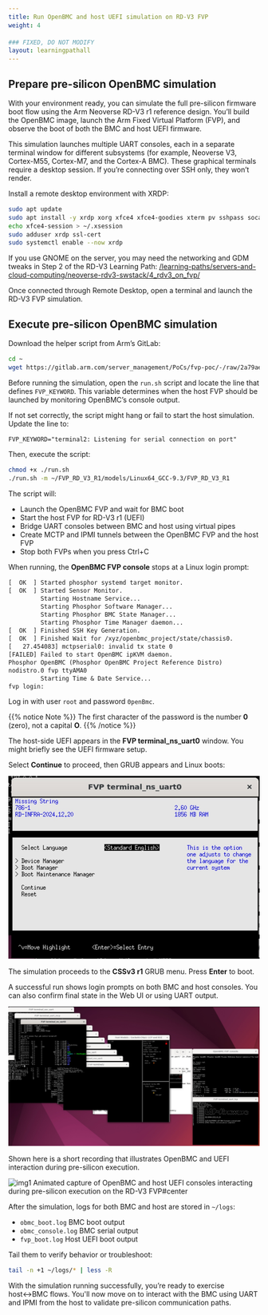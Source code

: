 ```yaml
---
title: Run OpenBMC and host UEFI simulation on RD-V3 FVP
weight: 4

### FIXED, DO NOT MODIFY
layout: learningpathall
---
```


## Prepare pre-silicon OpenBMC simulation

With your environment ready, you can simulate the full pre-silicon firmware boot flow using the Arm Neoverse RD-V3 r1 reference design. You’ll build the OpenBMC image, launch the Arm Fixed Virtual Platform (FVP), and observe the boot of both the BMC and host UEFI firmware.

This simulation launches multiple UART consoles, each in a separate terminal window for different subsystems (for example, Neoverse V3, Cortex-M55, Cortex-M7, and the Cortex-A BMC). These graphical terminals require a desktop session. If you’re connecting over SSH only, they won’t render.

Install a remote desktop environment with XRDP:

```bash
sudo apt update
sudo apt install -y xrdp xorg xfce4 xfce4-goodies xterm pv sshpass socat
echo xfce4-session > ~/.xsession
sudo adduser xrdp ssl-cert
sudo systemctl enable --now xrdp
```

If you use GNOME on the server, you may need the networking and GDM tweaks in Step 2 of the RD-V3 Learning Path: [/learning-paths/servers-and-cloud-computing/neoverse-rdv3-swstack/4_rdv3_on_fvp/](/learning-paths/servers-and-cloud-computing/neoverse-rdv3-swstack/4_rdv3_on_fvp/)

Once connected through Remote Desktop, open a terminal and launch the RD-V3 FVP simulation.

## Execute pre-silicon OpenBMC simulation

Download the helper script from Arm’s GitLab:

```bash
cd ~
wget https://gitlab.arm.com/server_management/PoCs/fvp-poc/-/raw/2a79ae93560969a3b802dfb3d7d89f9fd9dee5a6/run.sh
```

Before running the simulation, open the `run.sh` script and locate the line that defines `FVP_KEYWORD`.
This variable determines when the host FVP should be launched by monitoring OpenBMC’s console output.

If not set correctly, the script might hang or fail to start the host simulation.
Update the line to:

```output
FVP_KEYWORD="terminal2: Listening for serial connection on port"
```

Then, execute the script:

```bash
chmod +x ./run.sh
./run.sh -m ~/FVP_RD_V3_R1/models/Linux64_GCC-9.3/FVP_RD_V3_R1
```

The script will:

- Launch the OpenBMC FVP and wait for BMC boot
- Start the host FVP for RD-V3 r1 (UEFI)
- Bridge UART consoles between BMC and host using virtual pipes
- Create MCTP and IPMI tunnels between the OpenBMC FVP and the host FVP
- Stop both FVPs when you press Ctrl+C

When running, the **OpenBMC FVP console** stops at a Linux login prompt:

```output
[  OK  ] Started phosphor systemd target monitor.
[  OK  ] Started Sensor Monitor.
         Starting Hostname Service...
         Starting Phosphor Software Manager...
         Starting Phosphor BMC State Manager...
         Starting Phosphor Time Manager daemon...
[  OK  ] Finished SSH Key Generation.
[  OK  ] Finished Wait for /xyz/openbmc_project/state/chassis0.
[   27.454083] mctpserial0: invalid tx state 0
[FAILED] Failed to start OpenBMC ipKVM daemon.
Phosphor OpenBMC (Phosphor OpenBMC Project Reference Distro) nodistro.0 fvp ttyAMA0
         Starting Time & Date Service...
fvp login:
```

Log in with user `root` and password `0penBmc`.

{{% notice Note %}}
The first character of the password is the number **0** (zero), not a capital **O**.
{{% /notice %}}

The host-side UEFI appears in the **FVP terminal_ns_uart0** window. You might briefly see the UEFI firmware setup. 

Select **Continue** to proceed, then GRUB appears and Linux boots:

![img2 UEFI firmware setup menu in the FVP `terminal_ns_uart0` console before GRUB boots (OpenBMC/UEFI on RD-V3 FVP)#center](openbmc_hostuefi.jpg "UEFI firmware setup menu before GRUB boots")

The simulation proceeds to the **CSSv3 r1** GRUB menu. Press **Enter** to boot.

A successful run shows login prompts on both BMC and host consoles. You can also confirm final state in the Web UI or using UART output.

![img2 BMC and host consoles each showing a login prompt after a successful OpenBMC + host UEFI simulation on RD-V3 FVP#center](openbmc_cssv3_sim.jpg "Simulation success with BMC and host consoles")


Shown here is a short recording that illustrates OpenBMC and UEFI interaction during pre-silicon execution.

![img1 Animated capture of OpenBMC and host UEFI consoles interacting during pre-silicon execution on the RD-V3 FVP#center](openbmc_cssv3_running.gif "OpenBMC and UEFI consoles interacting during pre-silicon execution")


After the simulation, logs for both BMC and host are stored in `~/logs`:

- `obmc_boot.log`  BMC boot output
- `obmc_console.log`  BMC serial output
- `fvp_boot.log`  Host UEFI boot output

Tail them to verify behavior or troubleshoot:

```bash
tail -n +1 ~/logs/* | less -R
```

With the simulation running successfully, you’re ready to exercise host↔BMC flows. You'll now move on to interact with the BMC using UART and IPMI from the host to validate pre-silicon communication paths.
